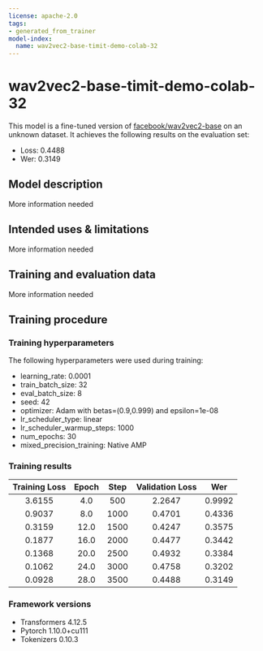 ```yaml
---
license: apache-2.0
tags:
- generated_from_trainer
model-index:
  name: wav2vec2-base-timit-demo-colab-32
---
```


<!-- This model card has been generated automatically according to the information the Trainer had access to. You
should probably proofread and complete it, then remove this comment. -->

# wav2vec2-base-timit-demo-colab-32

This model is a fine-tuned version of [facebook/wav2vec2-base](https://huggingface.co/facebook/wav2vec2-base) on an unknown dataset.
It achieves the following results on the evaluation set:
- Loss: 0.4488
- Wer: 0.3149

## Model description

More information needed

## Intended uses & limitations

More information needed

## Training and evaluation data

More information needed

## Training procedure

### Training hyperparameters

The following hyperparameters were used during training:
- learning_rate: 0.0001
- train_batch_size: 32
- eval_batch_size: 8
- seed: 42
- optimizer: Adam with betas=(0.9,0.999) and epsilon=1e-08
- lr_scheduler_type: linear
- lr_scheduler_warmup_steps: 1000
- num_epochs: 30
- mixed_precision_training: Native AMP

### Training results

| Training Loss | Epoch | Step | Validation Loss | Wer    |
|:-------------:|:-----:|:----:|:---------------:|:------:|
| 3.6155        | 4.0   | 500  | 2.2647          | 0.9992 |
| 0.9037        | 8.0   | 1000 | 0.4701          | 0.4336 |
| 0.3159        | 12.0  | 1500 | 0.4247          | 0.3575 |
| 0.1877        | 16.0  | 2000 | 0.4477          | 0.3442 |
| 0.1368        | 20.0  | 2500 | 0.4932          | 0.3384 |
| 0.1062        | 24.0  | 3000 | 0.4758          | 0.3202 |
| 0.0928        | 28.0  | 3500 | 0.4488          | 0.3149 |


### Framework versions

- Transformers 4.12.5
- Pytorch 1.10.0+cu111
- Tokenizers 0.10.3
